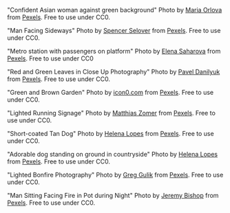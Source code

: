 "Confident Asian woman against green background"
Photo by [Maria Orlova](https://www.pexels.com/@orlovamaria?utm_content=attributionCopyText&utm_medium=referral&utm_source=pexels) from [Pexels](https://www.pexels.com/photo/confident-asian-woman-against-green-background-4906334/?utm_content=attributionCopyText&utm_medium=referral&utm_source=pexels). Free to use under CC0.

"Man Facing Sideways"
Photo by [Spencer Selover](https://www.pexels.com/@spencer-selover-142259?utm_content=attributionCopyText&utm_medium=referral&utm_source=pexels) from [Pexels](https://www.pexels.com/photo/man-facing-sideways-428364/?utm_content=attributionCopyText&utm_medium=referral&utm_source=pexels). Free to use under CC0.

"Metro station with passengers on platform"
Photo by [Elena Saharova](https://www.pexels.com/@eessoo?utm_content=attributionCopyText&utm_medium=referral&utm_source=pexels) from [Pexels](https://www.pexels.com/photo/metro-station-with-passengers-on-platform-5098043/?utm_content=attributionCopyText&utm_medium=referral&utm_source=pexels). Free to use under CC0

"Red and Green Leaves in Close Up Photography"
Photo by [Pavel Danilyuk](https://www.pexels.com/@pavel-danilyuk?utm_content=attributionCopyText&utm_medium=referral&utm_source=pexels) from [Pexels](https://www.pexels.com/photo/red-and-green-leaves-in-close-up-photography-5706204/?utm_content=attributionCopyText&utm_medium=referral&utm_source=pexels). Free to use under CC0.

"Green and Brown Garden"
Photo by [icon0.com](https://www.pexels.com/@freeimages9?utm_content=attributionCopyText&utm_medium=referral&utm_source=pexels) from [Pexels](https://www.pexels.com/photo/green-and-brown-garden-130154/?utm_content=attributionCopyText&utm_medium=referral&utm_source=pexels). Free to use under CC0.

"Lighted Running Signage"
Photo by [Matthias Zomer](https://www.pexels.com/@matthiaszomer?utm_content=attributionCopyText&utm_medium=referral&utm_source=pexels) from [Pexels](https://www.pexels.com/photo/lighted-running-signage-845265/?utm_content=attributionCopyText&utm_medium=referral&utm_source=pexels). Free to use under CC0.

"Short-coated Tan Dog"
Photo by [Helena Lopes](https://www.pexels.com/@wildlittlethingsphoto?utm_content=attributionCopyText&utm_medium=referral&utm_source=pexels) from [Pexels](https://www.pexels.com/photo/short-coated-tan-dog-2253275/?utm_content=attributionCopyText&utm_medium=referral&utm_source=pexels). Free to use under CC0.

"Adorable dog standing on ground in countryside"
Photo by [Helena Lopes](https://www.pexels.com/@wildlittlethingsphoto?utm_content=attributionCopyText&utm_medium=referral&utm_source=pexels) from [Pexels](https://www.pexels.com/photo/adorable-dog-standing-on-ground-in-countryside-4731094/?utm_content=attributionCopyText&utm_medium=referral&utm_source=pexels). Free to use under CC0.

"Lighted Bonfire Photography"
Photo by [Greg Gulik](https://www.pexels.com/@greg-gulik-349419?utm_content=attributionCopyText&utm_medium=referral&utm_source=pexels) from [Pexels](https://www.pexels.com/photo/lighted-bonfire-photography-1434598/?utm_content=attributionCopyText&utm_medium=referral&utm_source=pexels). Free to use under CC0.

"Man Sitting Facing Fire in Pot during Night"
Photo by [Jeremy Bishop](https://www.pexels.com/@jeremy-bishop-1260133) from [Pexels](https://www.pexels.com/photo/man-sitting-facing-fire-in-pot-during-night-2422968/). Free to use under CC0.
